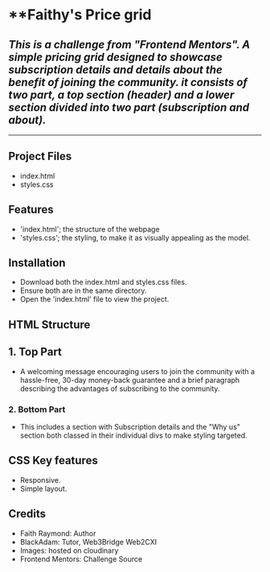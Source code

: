 # **Faithy's Price grid

## _This is a challenge from "Frontend Mentors". A simple pricing grid designed to showcase subscription details and details about the benefit of joining the community. it consists of two part, a top section (header) and a lower section divided into two part (subscription and about)._
---
## Project Files
- index.html
- styles.css

## Features
- 'index.html'; the structure of the webpage
- 'styles.css'; the styling, to make it as visually appealing as the model.
  
## Installation
- Download both the index.html and styles.css files.
- Ensure both are in the same directory.
- Open the 'index.html' file to view the project.

## HTML Structure

## 1. Top Part
- A welcoming message encouraging users to join the community with a hassle-free, 30-day money-back guarantee and a brief paragraph describing the advantages of subscribing to the community.

### 2. Bottom Part
- This includes a section with Subscription details and the "Why us" section both classed in their individual divs to make styling targeted.


## CSS Key features

- Responsive.
- Simple layout.


## Credits

- Faith Raymond: Author
- BlackAdam: Tutor, Web3Bridge Web2CXI
- Images: hosted on cloudinary
- Frontend Mentors: Challenge Source
